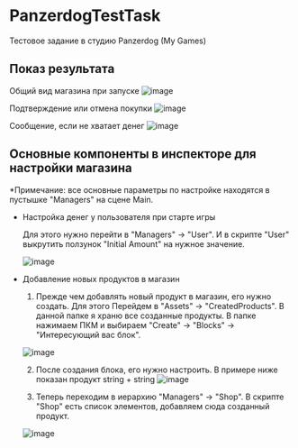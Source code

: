 # PanzerdogTestTask
Тестовое задание в студию Panzerdog (My Games)

## Показ результата
Общий вид магазина при запуске
![image](https://user-images.githubusercontent.com/57954863/173400702-d21aa23d-942e-4c5c-8bbb-8ae6a9317504.png)

Подтверждение или отмена покупки
![image](https://user-images.githubusercontent.com/57954863/173401008-ca98f64a-1932-41fd-a365-9bb06e1f6983.png)

Сообщение, если не хватает денег
![image](https://user-images.githubusercontent.com/57954863/173401188-67cd9c66-60de-4726-80f3-0b13dd84b11d.png)

## Основные компоненты в инспекторе для настройки магазина
*Примечание: все основные параметры по настройке находятся в пустышке "Managers" на сцене Main.
+ Настройка денег у пользователя при старте игры
  
  Для этого нужно перейти в "Managers" -> "User". И в скрипте "User" выкрутить ползунок "Initial Amount" на нужное значение.
  
  ![image](https://user-images.githubusercontent.com/57954863/173401981-f1b32fab-0200-45ca-b955-7cd1130de4ea.png)
+ Добавление новых продуктов в магазин
  1. Прежде чем добавлять новый продукт в магазин, его нужно создать. Для этого Перейдем в "Assets" -> "CreatedProducts". В данной папке я храню все созданные продукты. В папке нажимаем ПКМ и выбираем "Create" -> "Blocks" -> "Интересующий вас блок".
  
  ![image](https://user-images.githubusercontent.com/57954863/173402514-d90b2f1f-30ab-4b59-a28b-98e6c164b270.png)
  
  2. После создания блока, его нужно настроить. В примере ниже показан продукт string + string
  ![image](https://user-images.githubusercontent.com/57954863/173403036-a5002588-4a58-4a0d-a541-ab8ec84976a0.png)

  4. Теперь переходим в иерархию "Managers" -> "Shop". В скрипте "Shop" есть список элементов, добавляем сюда созданный продукт.

  ![image](https://user-images.githubusercontent.com/57954863/173402841-5288114a-a8af-47de-9a77-b38b58c0abe4.png) 

